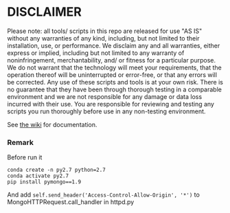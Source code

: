 DISCLAIMER
==========
Please note: all tools/ scripts in this repo are released for use "AS IS" without any warranties of any kind, including, but not limited to their installation, use, or performance. We disclaim any and all warranties, either express or implied, including but not limited to any warranty of noninfringement, merchantability, and/ or fitness for a particular purpose. We do not warrant that the technology will meet your requirements, that the operation thereof will be uninterrupted or error-free, or that any errors will be corrected.
Any use of these scripts and tools is at your own risk. There is no guarantee that they have been through thorough testing in a comparable environment and we are not responsible for any damage or data loss incurred with their use.
You are responsible for reviewing and testing any scripts you run thoroughly before use in any non-testing environment.

See [the wiki](https://github.com/10gen-labs/sleepy.mongoose/wiki) for documentation.

### Remark

Before run it

```
conda create -n py2.7 python=2.7
conda activate py2.7
pip install pymongo==1.9
```

And add `self.send_header('Access-Control-Allow-Origin', '*')` to MongoHTTPRequest.call_handler in httpd.py
